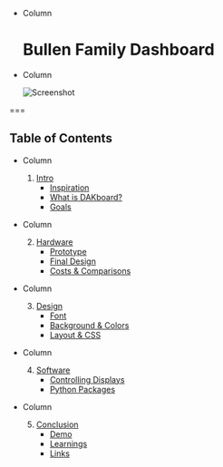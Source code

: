 <!-- .slide: class="columns layout" id="start-title" -->

<style>
    #start-title h1 {
        margin-top: 25%;
    }

    #start-title img {
        border: solid rgba(255, 255, 255, 0.05) 20px;
        max-height: 1040px;
        width: auto;
    }
</style>

<!-- markdownlint-disable first-line-heading heading-start-left -->

- Column

    # Bullen Family Dashboard

- Column

    ![Screenshot](slides/start/screenshot.jpg)

<!-- markdownlint-enable first-line-heading heading-start-left -->

===
<!-- .slide: class="auto-width columns layout" id="toc" -->
## Table of Contents

<!-- Prevent the lists within each column from centering themselves. -->
<style>
    #toc > ul > li > ol {
        display: block;
        font-size: smaller;
    }
</style>

<!-- markdownlint-disable ol-prefix -->

- Column

    1. [Intro](#/introduction-introduction)
        - [Inspiration](#/introduction-inspiration)
        - [What is DAKboard?](#/introduction-dakboard)
        - [Goals](#/introduction-goals)

- Column

    2. [Hardware](#/hardware-hardware)
        - [Prototype](#/hardware-prototype)
        - [Final Design](#/hardware-final-design)
        - [Costs & Comparisons](#/hardware-costs-and-comparisons)

- Column

    3. [Design](#/design-design)
        - [Font](#/design-font)
        - [Background & Colors](#/design-background-and-colors)
        - [Layout & CSS](#/design-layout-and-css)

- Column
  
    4. [Software](#/software-software)
        - [Controlling Displays](#/software-controlling-displays)
        - [Python Packages](#/software-python-packages)

- Column

    5. [Conclusion](#/conclusion-conclusion)
        - [Demo](#/conclusion-demo)
        - [Learnings](#/conclusion-learnings)
        - [Links](#/conclusion-links)

<!-- markdownlint-enable ol-prefix -->
